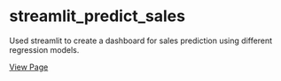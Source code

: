 # streamlit_predict_sales
Used streamlit to create a dashboard for sales prediction using different regression models.

[View Page](https://share.streamlit.io/kartik-chaurasiya/streamlit_predict_sales/main/sales_prediction.py)

